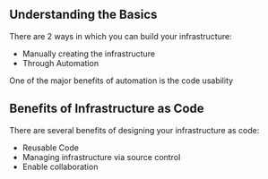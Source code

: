 ## Understanding the Basics
There are 2 ways in which you can build your infrastructure:
* Manually creating the infrastructure 
* Through Automation 


One of the major benefits of automation is the code usability

## Benefits of Infrastructure as Code
There are several benefits of designing your infrastructure as code:
* Reusable Code
* Managing infrastructure via source control
* Enable collaboration
